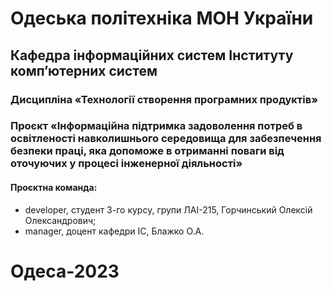 # Одеська політехніка МОН України
## Кафедра інформаційних систем Інституту комп’ютерних систем
### Дисципліна «Технології створення програмних продуктів»
### Проєкт «Інформаційна підтримка задоволення потреб в освітленості навколишнього середовища для забезпечення безпеки праці, яка допоможе в отриманні поваги від оточуючих у процесі інженерної діяльності»
#### Проєктна команда:
- developer, студент 3-го курсу, групи ЛАІ-215, Горчинський Олексій Олександрович;
- manager, доцент кафедри ІС, Блажко О.А.
# Одеса-2023
